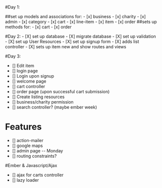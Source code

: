 #Day 1:

##set up models and associations for:
	- [x] business
	- [x] charity
	- [x] admin
	- [x] category
	- [x] cart
	- [x] line-item
	- [x] item
	- [x] order
##sets up methods for:
	- [x] cart
	- [x] order

#Day 2:
	- [X] set up database
	- [X] migrate database
	- [X] set up validation
	- [X] set up User Resources
	- [X] set up signup form
	- [X] adds list controller
	- [X] sets up item new and show routes and views

#Day 3:

- [] Edit item
- [] login page
- [] Login upon signup
- [] welcome page
- [] cart controller
- [] order page (upon successful cart submission)
- [] Create listing resources
- [] business/charity permission
- [] search controller? (maybe ember week)

# Features
- [] action-mailer
- [] google maps
- [] admin page -- Monday
- [] routing constraints?

#Ember & Javascript/Ajax
- [] ajax for carts controller
- [] lazy loader
